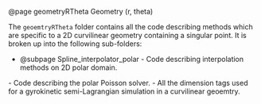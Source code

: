  @page geometryRTheta Geometry (r, theta)

The `geoemtryRTheta` folder contains all the code describing methods which are specific to a 2D curvilinear geometry containing a singular point. It is broken up into the following sub-folders:


- @subpage Spline_interpolator_polar - Code describing interpolation methods on 2D polar domain. 

<!-- - @subpage Polar_Poisson_solver --> - Code describing the polar Poisson solver.

<!-- - @subpage GeometryRTheta  --> - All the dimension tags used for a gyrokinetic semi-Lagrangian simulation in a curvilinear geoemtry.
